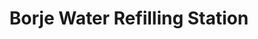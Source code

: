 ---
title: "Borje Water Refilling Station"
url: /poblacion/borje-water-refilling-station/
shop: Wasser
---